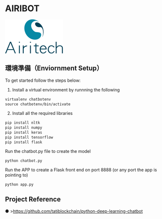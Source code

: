 # AIRIBOT
![alt text](images/logo/company_logo.png)

## 環境準備（Enviornment Setup）
To get started follow the steps below:

1. Install a virtual environment by runnning the following
```
virtualenv chatbotenv
source chatbotenv/bin/activate
```

2. Install all the required libraries 
```
pip install nltk
pip install numpy
pip install keras
pip install tensorflow
pip install flask
```

Run the chatbot.py file to create the model
```
python chatbot.py
```

Run the APP to create a Flask front end on port 8888 (or any port the app is pointing to)
```
python app.py
```

## Project Reference
● >https://github.com/tatiblockchain/python-deep-learning-chatbot
